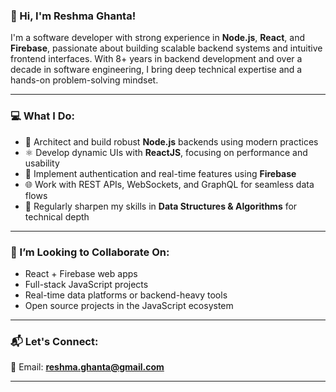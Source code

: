 ### 👋 Hi, I'm Reshma Ghanta!

I'm a software developer with strong experience in **Node.js**, **React**, and **Firebase**, passionate about building scalable backend systems and intuitive frontend interfaces. With 8+ years in backend development and over a decade in software engineering, I bring deep technical expertise and a hands-on problem-solving mindset.

---

### 💻 What I Do:
- 🔧 Architect and build robust **Node.js** backends using modern practices
- ⚛️ Develop dynamic UIs with **ReactJS**, focusing on performance and usability
- 🔐 Implement authentication and real-time features using **Firebase**
- 🌐 Work with REST APIs, WebSockets, and GraphQL for seamless data flows
- 🧠 Regularly sharpen my skills in **Data Structures & Algorithms** for technical depth

---

### 🤝 I’m Looking to Collaborate On:
- React + Firebase web apps
- Full-stack JavaScript projects
- Real-time data platforms or backend-heavy tools
- Open source projects in the JavaScript ecosystem

---

### 📬 Let's Connect:
📧 Email: **reshma.ghanta@gmail.com**

---

<!---
ReshmaGhanta/ReshmaGhanta is a ✨ special ✨ repository because its `README.md` (this file) appears on your GitHub profile.
You can click the Preview link to take a look at your changes.
--->

